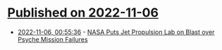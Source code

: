 # [Published on 2022-11-06](index.md)

* [2022-11-06, 00:55:36](https://news.ycombinator.com/item?id=33487598) - [NASA Puts Jet Propulsion Lab on Blast over Psyche Mission Failures](https://futurism.com/the-byte/nasa-jpl-psyche-independent-review)
